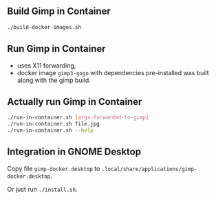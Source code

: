 
## Build Gimp in Container


```sh
./build-docker-images.sh
```


## Run Gimp in Container

- uses X11 forwarding,
- docker image `gimp3-gogo` with dependencies pre-installed was built along with the gimp build.


## Actually run Gimp in Container

```sh
./run-in-container.sh [args-forwarded-to-gimp]
./run-in-container.sh file.jpg
./run-in-container.sh --help
```

## Integration in GNOME Desktop

Copy file `gimp-docker.desktop` to `.local/share/applications/gimp-docker.desktop`.

Or just run `./install.sh`.
